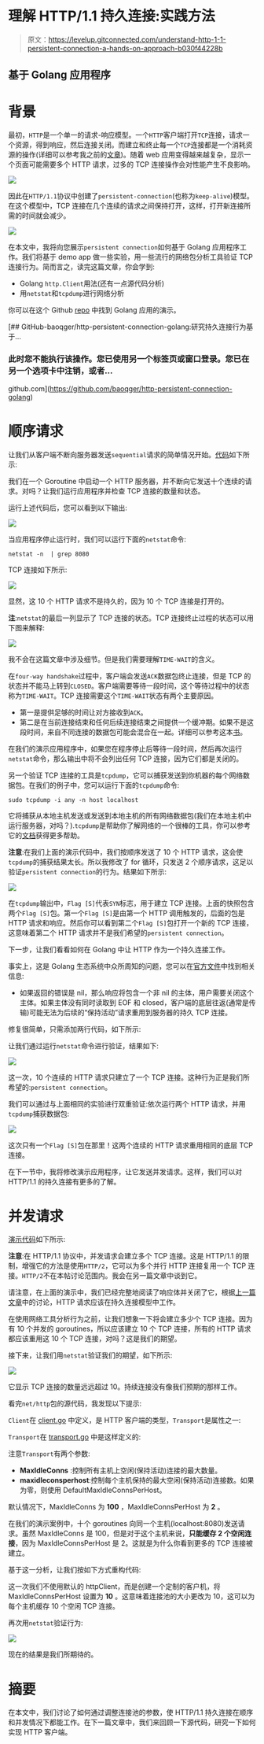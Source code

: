 # 理解 HTTP/1.1 持久连接:实践方法

> 原文：<https://levelup.gitconnected.com/understand-http-1-1-persistent-connection-a-hands-on-approach-b030f44228b>

## 基于 Golang 应用程序

# 背景

最初，`HTTP`是一个单一的请求-响应模型。一个`HTTP`客户端打开`TCP`连接，请求一个资源，得到响应，然后连接关闭。而建立和终止每一个`TCP`连接都是一个消耗资源的操作(详细可以参考我之前的[文章](https://baoqger.github.io/2019/07/14/why-tcp-four-way-handshake/))。随着 web 应用变得越来越复杂，显示一个页面可能需要多个 HTTP 请求，过多的 TCP 连接操作会对性能产生不良影响。

![](img/84d89e715adaf4cf148958757cb7cf5e.png)

因此在`HTTP/1.1`协议中创建了`persistent-connection`(也称为`keep-alive`)模型。在这个模型中，TCP 连接在几个连续的请求之间保持打开，这样，打开新连接所需的时间就会减少。

![](img/a9964c4c249a057929bcfe5fc138cc47.png)

在本文中，我将向您展示`persistent connection`如何基于 Golang 应用程序工作。我们将基于 demo app 做一些实验，用一些流行的网络包分析工具验证 TCP 连接行为。简而言之，读完这篇文章，你会学到:

*   Golang `http.Client`用法(还有一点源代码分析)
*   用`netstat`和`tcpdump`进行网络分析

你可以在这个 Github [repo](https://github.com/baoqger/http-persistent-connection-golang) 中找到 Golang 应用的演示。

[](https://github.com/baoqger/http-persistent-connection-golang) [## GitHub-baoqger/http-persistent-connection-golang:研究持久连接行为基于…

### 此时您不能执行该操作。您已使用另一个标签页或窗口登录。您已在另一个选项卡中注销，或者…

github.com](https://github.com/baoqger/http-persistent-connection-golang) 

# 顺序请求

让我们从客户端不断向服务器发送`sequential`请求的简单情况开始。[代码](https://github.com/baoqger/http-persistent-connection-golang/blob/master/sequence/non-persistent-connection/non-persistent-connection.go)如下所示:

我们在一个 Goroutine 中启动一个 HTTP 服务器，并不断向它发送十个连续的请求。对吗？让我们运行应用程序并检查 TCP 连接的数量和状态。

运行上述代码后，您可以看到以下输出:

![](img/5e6a593b0f4982f65e0fca09dcda751a.png)

当应用程序停止运行时，我们可以运行下面的`netstat`命令:

```
netstat -n  | grep 8080
```

TCP 连接如下所示:

![](img/960d645e1d2eaabb8c7ab0a8bd0455b1.png)

显然，这 10 个 HTTP 请求不是持久的，因为 10 个 TCP 连接是打开的。

**注**:`netstat`的最后一列显示了 TCP 连接的状态。TCP 连接终止过程的状态可以用下图来解释:

![](img/72148eb519fd75423d8937968ff70e97.png)

我不会在这篇文章中涉及细节。但是我们需要理解`TIME-WAIT`的含义。

在`four-way handshake`过程中，客户端会发送`ACK`数据包终止连接，但是 TCP 的状态并不能马上转到`CLOSED`。客户端需要等待一段时间，这个等待过程中的状态称为`TIME-WAIT`。TCP 连接需要这个`TIME-WAIT`状态有两个主要原因。

*   第一是提供足够的时间让对方接收到`ACK`。
*   第二是在当前连接结束和任何后续连接结束之间提供一个缓冲期。如果不是这段时间，来自不同连接的数据包可能会混合在一起。详细可以参考这本[书](http://www.tcpipguide.com/free/t_TCPConnectionTermination-3.htm)。

在我们的演示应用程序中，如果您在程序停止后等待一段时间，然后再次运行`netstat`命令，那么输出中将不会列出任何 TCP 连接，因为它们都是关闭的。

另一个验证 TCP 连接的工具是`tcpdump`，它可以捕获发送到你机器的每个网络数据包。在我们的例子中，您可以运行下面的`tcpdump`命令:

```
sudo tcpdump -i any -n host localhost
```

它将捕获从本地主机发送或发送到本地主机的所有网络数据包(我们在本地主机中运行服务器，对吗？).`tcpdump`是帮助你了解网络的一个很棒的工具，你可以参考它的[文档](https://www.tcpdump.org/)获得更多帮助。

**注意**:在我们上面的演示代码中，我们按顺序发送了 10 个 HTTP 请求，这会使`tcpdump`的捕获结果太长。所以我修改了 for 循环，只发送 2 个顺序请求，这足以验证`persistent connection`的行为。结果如下所示:

![](img/826261006a395dea0ee174b452935d78.png)

在`tcpdump`输出中，`Flag [S]`代表`SYN`标志，用于建立 TCP 连接。上面的快照包含两个`Flag [S]`包。第一个`Flag [S]`是由第一个 HTTP 调用触发的，后面的包是 HTTP 请求和响应。然后你可以看到第二个`Flag [S]`包打开一个新的 TCP 连接，这意味着第二个 HTTP 请求并不是我们希望的`persistent connection`。

下一步，让我们看看如何在 Golang 中让 HTTP 作为一个持久连接工作。

事实上，这是 Golang 生态系统中众所周知的问题，您可以在[官方文件](https://pkg.go.dev/net/http#Client)中找到相关信息:

*   如果返回的错误是 nil，那么响应将包含一个非 nil 的主体，用户需要关闭这个主体。如果主体没有同时读取到 EOF 和 closed，客户端的底层往返(通常是传输)可能无法为后续的“保持活动”请求重用到服务器的持久 TCP 连接。

修复很简单，只需添加两行代码，如下所示:

让我们通过运行`netstat`命令进行验证，结果如下:

![](img/dd25ad07c5c248a92bcd9ca1ed0d7aec.png)

这一次，10 个连续的 HTTP 请求只建立了一个 TCP 连接。这种行为正是我们所希望的:`persistent connection`。

我们可以通过与上面相同的实验进行双重验证:依次运行两个 HTTP 请求，并用`tcpdump`捕获数据包:

![](img/9d6e33853268754faa62d59f7e98a14b.png)

这次只有一个`Flag [S]`包在那里！这两个连续的 HTTP 请求重用相同的底层 TCP 连接。

在下一节中，我将修改演示应用程序，让它发送并发请求。这样，我们可以对 HTTP/1.1 的持久连接有更多的了解。

# 并发请求

[演示代码](https://github.com/baoqger/http-persistent-connection-golang/blob/master/concurrent/non-persistent-connection/non-persistent-connection-concurrent.go)如下所示:

**注意**:在 HTTP/1.1 协议中，并发请求会建立多个 TCP 连接。这是 HTTP/1.1 的限制，增强它的方法是使用`HTTP/2`，它可以为多个并行 HTTP 连接复用一个 TCP 连接。`HTTP/2`不在本帖讨论范围内。我会在另一篇文章中谈到它。

请注意，在上面的演示中，我们已经完整地阅读了响应体并关闭了它，根据[上一篇文章](https://baoqger.github.io/2021/10/25/understand-http1-1-persistent-connection-golang/)中的讨论，HTTP 请求应该在持久连接模型中工作。

在使用网络工具分析行为之前，让我们想象一下将会建立多少个 TCP 连接。因为有 10 个并发的 goroutines，所以应该建立 10 个 TCP 连接，所有的 HTTP 请求都应该重用这 10 个 TCP 连接，对吗？这是我们的期望。

接下来，让我们用`netstat`验证我们的期望，如下所示:

![](img/3c9e94baef3f611ad6b4eac50e83404e.png)

它显示 TCP 连接的数量远远超过 10。持续连接没有像我们预期的那样工作。

看完`net/http`包的源代码，我发现以下提示:

`Client`在 [client.go](https://golang.org/src/net/http/client.go) 中定义，是 HTTP 客户端的类型，`Transport`是属性之一:

`Transport`在 [transport.go](https://golang.org/src/net/http/transport.go) 中是这样定义的:

注意`Transport`有两个参数:

*   **MaxIdleConns** :控制所有主机上空闲(保持活动)连接的最大数量。
*   **maxidleconsperhost**:控制每个主机保持的最大空闲(保持活动)连接数。如果为零，则使用 DefaultMaxIdleConnsPerHost。

默认情况下，MaxIdleConns 为 **100** ，MaxIdleConnsPerHost 为 **2** 。

在我们的演示案例中，十个 goroutines 向同一个主机(localhost:8080)发送请求。虽然 MaxIdleConns 是 100，但是对于这个主机来说，**只能缓存 2 个空闲连接**，因为 MaxIdleConnsPerHost 是 2。这就是为什么你看到更多的 TCP 连接被建立。

基于这一分析，让我们按如下方式重构代码:

这一次我们不使用默认的 httpClient，而是创建一个定制的客户机，将 MaxIdleConnsPerHost 设置为 **10** 。这意味着连接池的大小更改为 10，这可以为每个主机缓存 10 个空闲 TCP 连接。

再次用`netstat`验证行为:

![](img/621f6f737f617acf942448dbadd4099b.png)

现在的结果是我们所期待的。

# 摘要

在本文中，我们讨论了如何通过调整连接池的参数，使 HTTP/1.1 持久连接在顺序和并发情况下都能工作。在下一篇文章中，我们来回顾一下源代码，研究一下如何实现 HTTP 客户端。